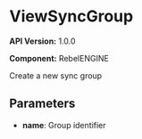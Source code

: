 # ViewSyncGroup

**API Version:** 1.0.0

**Component:** RebelENGINE

Create a new sync group

## Parameters

- **name**: Group identifier

